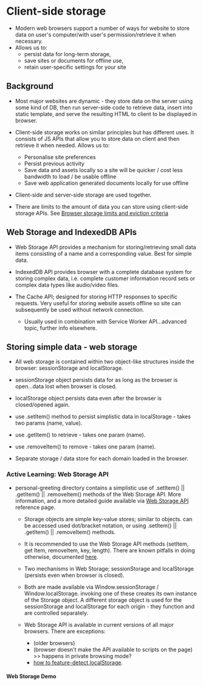# Client-side storage

- Modern web browsers support a number of ways for website to store data on user's computer/with user's permission/retrieve it when necessary. 
- Allows us to: 
  - persist data for long-term storage, 
  - save sites or documents for offline use,
  - retain user-specific settings for your site

## Background
- Most major websites are dynamic - they store data on the server using some kind of DB, then run server-side code to retrieve data, insert into static template, and serve the resulting HTML to client to be displayed in browser. 

- Client-side storage works on similar principles but has different uses. It consists of JS APIs that allow you to store data on client
and then retrieve it when needed. Allows us to:
  - Personalise site preferences
  - Persist previous activity 
  - Save data and assets locally so a site will be quicker / cost less bandwidth to load / be usable offline 
  - Save web application generated documents locally for use offline

- Client-side and server-side storage are used together. 

- There are limits to the amount of data you can store using client-side storage APIs. See [Browser storage limits and eviction criteria](https://developer.mozilla.org/en-US/docs/Learn/JavaScript/Client-side_web_APIs/Client-side_storage#client-side_storage)

## Web Storage and IndexedDB APIs

- Web Storage API provides a mechanism for storing/retrieving small data items consisting of a name and a corresponding value. Best for simple data. 

- IndexedDB API provides browser with a complete database system for storing complex data, i.e. complete customer information record sets or complex data types like audio/video files. 

- The Cache API; designed for storing HTTP responses to specific requests. Very useful for storing website assets offline so site can subsequently be used without network connection. 
  - Usually used in combination with Service Worker API...advanced topic, further info elsewhere. 

## Storing simple data - web storage 

- All web storage is contained within two object-like structures inside the browser: sessionStorage and localStorage. 
- sessionStorage object persists data for as long as the browser is open...data lost when browser is closed. 
- localStorage object persists data even after the browser is closed/opened again. 

- use .setItem() method to persist simplistic data in localStorage - takes two params (name, value). 
- use .getItem() to retrieve - takes one param (name).
- use .removeItem() to remove - takes one param (name). 

- Separate storage / data store for each domain loaded in the browser. 

### Active Learning: Web Storage API 

- personal-greeting directory contains a simplistic use of .setItem() || .getItem() || .removeItem() methods of the Web Storage API. More information, and a more detailed guide available via [Web Storage API](https://developer.mozilla.org/en-US/docs/Web/API/Web_Storage_API/Using_the_Web_Storage_API#basic_concepts) reference page.

  - Storage objects are simple key-value stores; similar to objects. can be accessed used dot/bracket notation, or using .setItem() || .getItem() || .removeItem() methods. 
  
  - It is recommended to use the Web Storage API methods (setItem, get Item, removeItem, key, length). There are known pitfalls in doing otherwise, documented [here](https://2ality.com/2012/01/objects-as-maps.html). 

  - Two mechanisms in Web Storage; sessionStorage and localStorage (persists even when browser is closed). 

  - Both are made available via Window.sessionStorage / Window.localStorage. invoking one of these creates its own instance of the Storage object. A different storage object is used for the sessionStorage and localStorage for each origin - they function and are controlled separately.

  - Web Storage API is available in current versions of all major browsers. There are exceptions: 
    - (older browsers) 
    - (browser doesn't make the API available to scripts on the page) >> happens in private browsing mode?
    - [how to feature-detect localStorage](https://developer.mozilla.org/en-US/docs/Web/API/Web_Storage_API/Using_the_Web_Storage_API#feature-detecting_localstorage).



#### Web Storage Demo